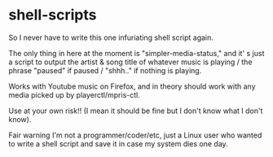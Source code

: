 # shell-scripts
So I never have to write this one infuriating shell script again. 

The only thing in here at the moment is "simpler-media-status," and
it' s just a script to output the artist & song title of whatever
music is playing / the phrase "paused" if paused / "shhh.." if nothing
is playing.

Works with Youtube music on Firefox, and in theory should work with
any media picked up by playerctl/mpris-ctl. 

Use at your own risk!! (I mean it should be fine but I don't know
what I don't know).

Fair warning I'm not a programmer/coder/etc, just a Linux user 
who wanted to write a shell script and save it in case my system
dies one day. 
